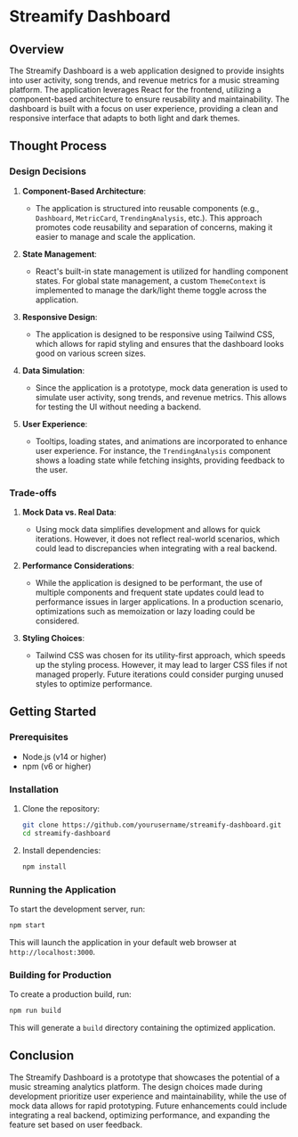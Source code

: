 # Streamify Dashboard

## Overview

The Streamify Dashboard is a web application designed to provide insights into user activity, song trends, and revenue metrics for a music streaming platform. The application leverages React for the frontend, utilizing a component-based architecture to ensure reusability and maintainability. The dashboard is built with a focus on user experience, providing a clean and responsive interface that adapts to both light and dark themes.

## Thought Process

### Design Decisions

1. **Component-Based Architecture**: 
   - The application is structured into reusable components (e.g., `Dashboard`, `MetricCard`, `TrendingAnalysis`, etc.). This approach promotes code reusability and separation of concerns, making it easier to manage and scale the application.

2. **State Management**:
   - React's built-in state management is utilized for handling component states. For global state management, a custom `ThemeContext` is implemented to manage the dark/light theme toggle across the application.

3. **Responsive Design**:
   - The application is designed to be responsive using Tailwind CSS, which allows for rapid styling and ensures that the dashboard looks good on various screen sizes.

4. **Data Simulation**:
   - Since the application is a prototype, mock data generation is used to simulate user activity, song trends, and revenue metrics. This allows for testing the UI without needing a backend.

5. **User Experience**:
   - Tooltips, loading states, and animations are incorporated to enhance user experience. For instance, the `TrendingAnalysis` component shows a loading state while fetching insights, providing feedback to the user.

### Trade-offs

1. **Mock Data vs. Real Data**:
   - Using mock data simplifies development and allows for quick iterations. However, it does not reflect real-world scenarios, which could lead to discrepancies when integrating with a real backend.

2. **Performance Considerations**:
   - While the application is designed to be performant, the use of multiple components and frequent state updates could lead to performance issues in larger applications. In a production scenario, optimizations such as memoization or lazy loading could be considered.

3. **Styling Choices**:
   - Tailwind CSS was chosen for its utility-first approach, which speeds up the styling process. However, it may lead to larger CSS files if not managed properly. Future iterations could consider purging unused styles to optimize performance.

## Getting Started

### Prerequisites

- Node.js (v14 or higher)
- npm (v6 or higher)

### Installation

1. Clone the repository:
   ```bash
   git clone https://github.com/yourusername/streamify-dashboard.git
   cd streamify-dashboard
   ```

2. Install dependencies:
   ```bash
   npm install
   ```

### Running the Application

To start the development server, run:
```bash
npm start
```

This will launch the application in your default web browser at `http://localhost:3000`.

### Building for Production

To create a production build, run:
```bash
npm run build
```

This will generate a `build` directory containing the optimized application.

## Conclusion

The Streamify Dashboard is a prototype that showcases the potential of a music streaming analytics platform. The design choices made during development prioritize user experience and maintainability, while the use of mock data allows for rapid prototyping. Future enhancements could include integrating a real backend, optimizing performance, and expanding the feature set based on user feedback.

